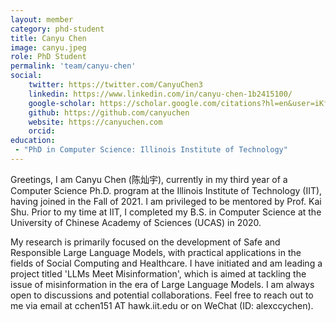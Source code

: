 ```yaml
---
layout: member
category: phd-student
title: Canyu Chen
image: canyu.jpeg
role: PhD Student
permalink: 'team/canyu-chen'
social:
    twitter: https://twitter.com/CanyuChen3
    linkedin: https://www.linkedin.com/in/canyu-chen-1b2415100/
    google-scholar: https://scholar.google.com/citations?hl=en&user=iKfWNy0AAAAJ&view_op=list_works&sortby=pubdate
    github: https://github.com/canyuchen
    website: https://canyuchen.com
    orcid: 
education:
 - "PhD in Computer Science: Illinois Institute of Technology"
---
```


Greetings, I am Canyu Chen (陈灿宇), currently in my third year of a Computer Science Ph.D. program at the Illinois Institute of Technology (IIT), having joined in the Fall of 2021. I am privileged to be mentored by Prof. Kai Shu. Prior to my time at IIT, I completed my B.S. in Computer Science at the University of Chinese Academy of Sciences (UCAS) in 2020.

My research is primarily focused on the development of Safe and Responsible Large Language Models, with practical applications in the fields of Social Computing and Healthcare. I have initiated and am leading a project titled 'LLMs Meet Misinformation', which is aimed at tackling the issue of misinformation in the era of Large Language Models. I am always open to discussions and potential collaborations. Feel free to reach out to me via email at cchen151 AT hawk.iit.edu or on WeChat (ID: alexccychen).
